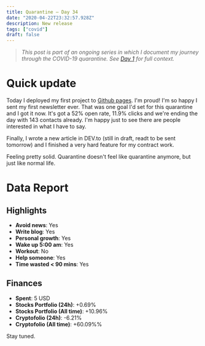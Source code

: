 ```yaml
---
title: Quarantine — Day 34
date: "2020-04-22T23:32:57.928Z"
description: New release
tags: ["covid"]
draft: false
---
```


> *This post is part of an ongoing series in which I document my journey through the COVID-19 quarantine. See [Day 1](/quarantine/quarantine-day-1) for full context.*

<div class="divider"></div>

# Quick update

Today I deployed my first project to [Github pages](http://dotconfig.carlosroso.com/). I'm proud! I'm so happy I sent my first newsletter ever. That was one goal I'd set for this quarantine and I got it now. It's got a 52% open rate, 11.9% clicks and we're ending the day with 143 contacts already. I'm happy just to see there are people interested in what I have to say. 

Finally, I wrote a new article in DEV.to (still in draft, readt to be sent tomorrow) and I finished a very hard feature for my contract work.

Feeling pretty solid. Quarantine doesn't feel like quarantine anymore, but just like normal life.

<div class="divider"></div>

# Data Report

## Highlights

* **Avoid news**: Yes
* **Write blog**: Yes
* **Personal growth**: Yes
* **Wake up 5:00 am**: Yes
* **Workout**: No
* **Help someone**: Yes
* **Time wasted < 90 mins**: Yes

## Finances

* **Spent**: 5 USD
* **Stocks Portfolio (24h)**: +0.69%
* **Stocks Portfolio (All time)**: +10.96%
* **Cryptofolio (24h)**: -6.21%
* **Cryptofolio (All time)**: +60.09%%

<div class="divider"></div>

Stay tuned.
